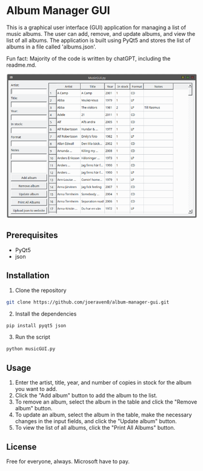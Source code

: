 # Album Manager GUI

This is a graphical user interface (GUI) application for managing a list of music albums. The user can add, remove, and update albums, and view the list of all albums. The application is built using PyQt5 and stores the list of albums in a file called 'albums.json'.

Fun fact: Majority of the code is written by chatGPT, including the readme.md.

![Album Manager GUI](Screenshot_20230113_202609.png)

## Prerequisites

- PyQt5
- json

## Installation

1. Clone the repository

```bash
git clone https://github.com/joeraven0/album-manager-gui.git

```
2. Install the dependencies

```bash
pip install pyqt5 json
```

3. Run the script

```bash
python musicGUI.py
```

## Usage

1. Enter the artist, title, year, and number of copies in stock for the album you want to add.
2. Click the "Add album" button to add the album to the list.
3. To remove an album, select the album in the table and click the "Remove album" button.
4. To update an album, select the album in the table, make the necessary changes in the input fields, and click the "Update album" button.
5. To view the list of all albums, click the "Print All Albums" button.

## License

Free for everyone, always. Microsoft have to pay.
